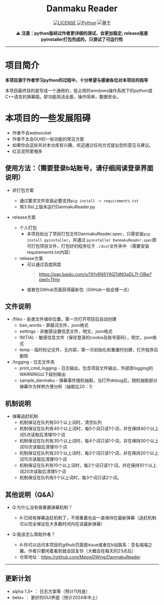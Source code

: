 
<div align="center">

# Danmaku Reader
[![LICENSE](https://img.shields.io/badge/LICENSE-GPLv3+-red)][LICENSE]
[![Python](https://img.shields.io/badge/python-3.9+-blue)](https://www.python.org)
[![基于](https://img.shields.io/badge/基于-bilibili_api_python-green)][base]

**:warning: 注意：python版经过作者更详细的测试，会更加稳定; release版是pyinstaller打包完成的，只测试了可运行性**

</div>

--------

# 项目简介

**本项目源于作者学习python的过程中，十分希望与感谢各位对本项目的指导**

本项目最终目的是写成一个通用的，低占用的windows操作系统下的python或C++语言的弹幕姬。即功能简洁全面，操作简单，数据安全。

# 本项目的一些发展阻碍
* 作者不会websocket
* 作者不太会GUI的一些功能的常见方案
* 如果你会这些并对本仓库有兴趣，欢迎通过任何方式提出您的意见与建议。
* 红豆泥阿里嘎多

## 使用方法：（需要登录b站账号，请仔细阅读登录界面说明）

- 非打包方案
  - 通过要求文件安装必要支持`pip install -r requirements.txt`
  - 用3.9以上版本运行DanmakuReader.py

- release方案
  - 个人打包
    - 本项目给出了项目打包文件DanmakuReader.spec，只需安装`pip install pyinstaller`，并通过
      `pyinstaller DanmakuReader.spec`即可打包项目文件，打包好的程序位于 `./dist`文件夹中 
      （需要安装requirements.txt内容）
  - release方案
    - 可以通过百度网盘
      > https://pan.baidu.com/s/1Xfv6NSY8QTdNOpDL7I-OBw?pwd=11my
    - 或者在GitHub页面获得最新包（GitHub一般会慢一点）


## 文件说明
- /files - 各类文件储存位置，第一次打开项目后自动创建
  * ban_words - 屏蔽词文件，json格式
  * settings - 非敏感设置信息文件，明文，json格式
  * INITIAL - 敏感信息文件（保存登录的cookie及账号密码），明文，json格式
  * temp - 临时标记文件，无内容，第一次初始化和重置时创建，打开程序后删除
- /logging - 日志文件夹
  * print_cmd_logging - 日志输出，包含项目文件输出，外部库logging的WARNING以下级别输出
  * sample_danmaku - 弹幕事件随机抽取，当打开debug后，随机抽取部分弹幕作为样例方便分析（抽取比20：1）  

## 机制说明
* 弹幕追赶机制
  * 机制保证在队列有50个以上词时，清空队列
  * 机制保证在队列有40个以上词时，每5个词只读1个词，并在保持40个以上词5次读取后清理10个词
  * 机制保证在队列有30个以上词时，每4个词只读1个词，并在保持30个以上词10次读取后清理10个词
  * 机制保证在队列有20个以上词时，每3个词只读1个词，并在保持20个以上词15次读取后清理10个词
  * 机制保证在队列有10个以上词时，每2个词只读1个词，并在保持10个以上词20次读取后清理5个词
  * 机制保证在队列有5个以上词时，每3个词只读2个词。


## 其他说明（Q&A）

* Q:为什么没有做重置弹幕机制？
  * A:已经有弹幕追赶机制了，不用重置也会一直保持在最新弹幕（追赶机制可以完全保证在大多数时间内在读最新弹幕）

* Q:我该怎么帮助作者？
  * A:你可以访问本项目的github页面提issue或者在b站联系：吾名喵喵之翼。作者只要闲着看到就会回复你（大概会在每天的23点后）
  * 仓库地址：https://github.com/MeowDWing/DanmakuReader


------

## 更新计划

+ alpha 1.3+ ： 日志方案等（预计11月底）
+ beta+ ： 更好的GUI界面（预计2024年中上）

[license]: https://github.com/MeowDWing/DanmakuReader/blob/main/LICENSE
[base]: https://github.com/Nemo2011/bilibili-api